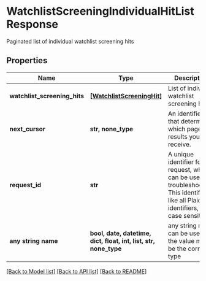 # WatchlistScreeningIndividualHitListResponse

Paginated list of individual watchlist screening hits

## Properties
Name | Type | Description | Notes
------------ | ------------- | ------------- | -------------
**watchlist_screening_hits** | [**[WatchlistScreeningHit]**](WatchlistScreeningHit.md) | List of individual watchlist screening hits | 
**next_cursor** | **str, none_type** | An identifier that determines which page of results you receive. | 
**request_id** | **str** | A unique identifier for the request, which can be used for troubleshooting. This identifier, like all Plaid identifiers, is case sensitive. | 
**any string name** | **bool, date, datetime, dict, float, int, list, str, none_type** | any string name can be used but the value must be the correct type | [optional]

[[Back to Model list]](../README.md#documentation-for-models) [[Back to API list]](../README.md#documentation-for-api-endpoints) [[Back to README]](../README.md)


